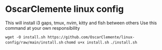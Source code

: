 # OscarClemente linux config
This will install i3 gaps, tmux, nvim, kitty and fish between others
Use this command at your own responsibility

`wget -O install.sh https://github.com/OscarClemente/linux-config/raw/main/install.sh`
`chomd u+x install.sh`
`./install.sh`

